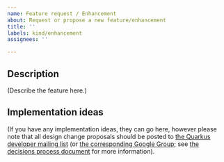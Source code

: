 ```yaml
---
name: Feature request / Enhancement
about: Request or propose a new feature/enhancement
title: ''
labels: kind/enhancement
assignees: ''

---
```


## Description

(Describe the feature here.)

## Implementation ideas

(If you have any implementation ideas, they can go here, however please note that all design change proposals should be posted to [the Quarkus developer mailing list](mailto:quarkus-dev@googlegroups.com) (or [the corresponding Google Group](https://groups.google.com/group/quarkus-dev); see [the decisions process document](https://github.com/quarkusio/quarkus/blob/main/DECISIONS.adoc) for more information).
